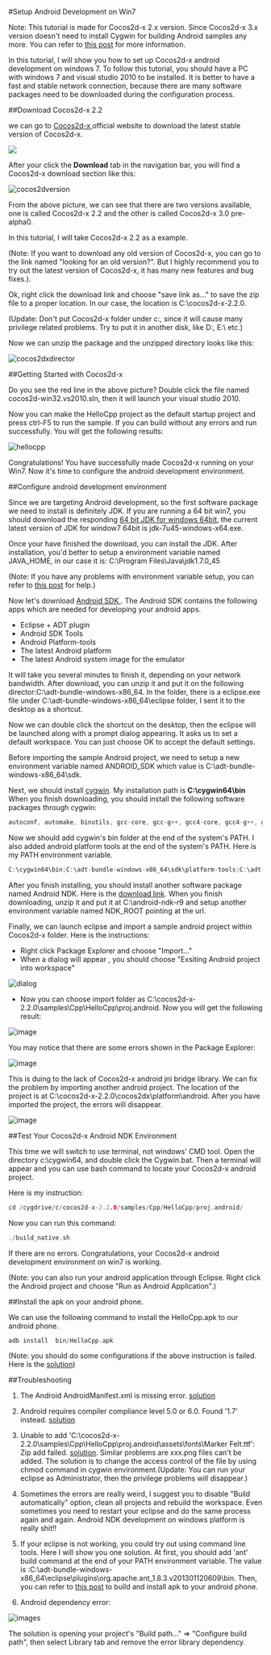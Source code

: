 #Setup Android Development on Win7

Note: This tutorial is made for Cocos2d-x 2.x version. Since Cocos2d-x 3.x version doesn't need to install Cygwin for building Android samples any more.
You can refer to [this post](http://cocos2d-x.org/news/148) for more information.

In this tutorial, I will show you how to set up Cocos2d-x android development on windows 7. To follow this tutorial, you should have a PC with windows 7 and visual studio 2010 to be installed. It is better to have a fast and stable network connection, because there are many software packages
need to be downloaded during the configuration process.

##Download Cocos2d-x 2.2 

we can go to [ Cocos2d-x ](http://www.cocos2d-x.org) official website to download the latest stable version of Cocos2d-x.

![](./res/getcocos2d-x.jpeg)

After your click the **Download** tab in the navigation bar, you will find a Cocos2d-x download section like this:

![cocos2dversion](res/cocos2dxversion.jpeg)

<!-- more -->

From the above picture, we can see that there are two versions available, one is called Cocos2d-x 2.2 and the other is called Cocos2d-x 3.0 pre-alpha0.

In this tutorial, I will take Cocos2d-x 2.2 as a example.

(Note: If you want to download any old version of Cocos2d-x, you can go to the link named "looking for an old version?". But I highly recommend you to try out the latest version of Cocos2d-x, it has many new features and bug fixes.).

Ok, right click the download link and  choose "save link as..." to save the zip file to a proper location. In our case, the location is C:\cocos2d-x-2.2.0.

(Update: Don't put Cocos2d-x folder under c:\, since it will cause many privilege related problems. Try to put it in another disk, like D:\, E:\ etc.)

Now we can unzip the package and the unzipped directory looks like this:

![cocos2dxdirector](res/cocos2dxdirectory.jpeg)


##Getting Started with Cocos2d-x

Do you see the red line in the above picture? Double click the file named cocos2d-win32.vs2010.sln, then it will launch your visual studio 2010.

Now you can make the HelloCpp project as the default startup project and press ctrl-F5 to run the sample. If you can build without any errors and run successfully.  You will get the following results:

![hellocpp](res/hellocpp.jpeg)

Congratulations! You have successfully made Cocos2d-x running on your Win7. Now it's time to configure the android development environment.

##Configure android development environment

Since we are targeting Android development, so the first software package we need to install is definitely JDK. If you are running a 64 bit win7, you should download the responding [64 bit JDK for windows 64bit](http://www.oracle.com/technetwork/java/javase/downloads/jdk7-downloads-1880260.html), the current latest
version of JDK for window7 64bit is jdk-7u45-windows-x64.exe. 

Once your have finished the download, you can install the JDK. After installation, you'd better to setup a environment variable named JAVA_HOME, in our case it is: C:\Program Files\Java\jdk1.7.0_45

(Note: If you have any problems with environment variable setup, you can refer to [this post](https://kb.wisc.edu/cae/page.php?id=24500) for help.)

Now let's download  [ Android SDK ](http://developer.android.com/sdk/index.html#ExistingIDE). The Android SDK contains the following apps which are needed for developing your android apps.

- Eclipse + ADT plugin 
- Android SDK Tools
- Android Platform-tools
- The latest Android platform
- The latest Android system image for the emulator

It will take you several minutes to finish it, depending on your network bandwidth. After download, you can unzip it and put it on the following director:C:\adt-bundle-windows-x86_64. In the folder, there is a eclipse.exe file under C:\adt-bundle-windows-x86_64\eclipse folder, I sent it to the desktop as a shortcut.

Now we can double click the shortcut on the desktop, then the eclipse will be launched along with a prompt dialog appearing. It asks us to set a default workspace. You can just choose OK to accept the default settings. 

Before importing the sample Android project, we need to setup a new environment variable named ANDROID_SDK which value is C:\adt-bundle-windows-x86_64\sdk.

Next, we should install [cygwin](http://www.cygwin.com/install.html). My installation path is **C:\cygwin64\bin**  When you finish downloading, you should install the following software packages through cygwin:

``` cpp 
autoconf, automake, binutils, gcc-core, gcc-g++, gcc4-core, gcc4-g++, gdb, pcre, pcre-devel, gawk, make
```

Now we should add cygwin's bin folder at the end of the system's PATH.
I also added android platform tools at the end of the system's PATH. Here is my PATH environment variable.

``` cpp 
C:\cygwin64\bin;C:\adt-bundle-windows-x86_64\sdk\platform-tools;C:\adt-bundle-windows-x86_64\sdk\tools;
```


After you finish installing, you should install another software package named Android NDK. Here is the [download link](http://developer.android.com/tools/sdk/ndk/index.html). When you finish downloading, unzip it and put it at C:\android-ndk-r9 and setup another environment variable named NDK_ROOT
pointing at the url.

Finally, we can launch eclipse and import a sample android project within Cocos2d-x folder. Here is the instructions:

- Right click Package Explorer and choose "Import..."
- When a dialog will appear , you should choose "Exsiting Android project into workspace"

![dialog](./res/importandroid.jpg)

- Now you can choose import folder as C:\cocos2d-x-2.2.0\samples\Cpp\HelloCpp\proj.android. Now you will get the following result:

![image](./res/buildsample.jpg)

You may notice that there are some errors shown in the Package Explorer:

![image](./res/cocos2dandroiderror.jpg)

This is duing to the lack of Cocos2d-x android jni bridge library. We can fix the problem by importing another android project. The location of the project is at C:\cocos2d-x-2.2.0\cocos2dx\platform\android. After you have imported the project, the errors will disappear.

![image](./res/cocos2dxandroidsuccess.jpg)


##Test Your Cocos2d-x Android NDK Environment

This time we will switch to use terminal, not windows' CMD tool. Open the directory c:\cygwin64, and double click the Cygwin.bat. Then a terminal will appear and you can use bash command to locate your Cocos2d-x android project.

Here is my instruction:

``` cpp 
cd /cygdrive/c/cocos2d-x-2.2.0/samples/Cpp/HelloCpp/proj.android/
```

Now you can run this command:

``` cpp 
./build_native.sh
``` 

If there are no errors. Congratulations, your Cocos2d-x android development environment on win7 is working.

(Note: you can also run your android application through Eclipse. Right click the Android project and choose "Run as Android Application".)

##Install the apk on your android phone.

We can use the following command to install the HelloCpp.apk to our android phone.

``` cpp 
adb install  bin/HelloCpp.apk
```

(Note: you should do some configurations if the above instruction is failed. Here is the [solution](http://stackoverflow.com/questions/4756451/how-to-install-an-apk-file-on-an-android-phone))


##Troubleshooting

1. The Android AndroidManifest.xml is missing error.  [solution](http://stackoverflow.com/questions/12525969/androidmanifest-xml-is-missing)

2. Android requires compiler compliance level 5.0 or 6.0. Found '1.7' instead. [solution](http://stackoverflow.com/questions/7637144/android-requires-compiler-compliance-level-5-0-or-6-0-found-1-7-instead-plea)

3. Unable to add 'C:\cocos2d-x-2.2.0\samples\Cpp\HelloCpp\proj.android\assets\fonts\Marker Felt.ttf': Zip add failed. [solution](http://www.cocos2d-x.org/forums/6/topics/10142). Similar problems are  xxx.png files can't be added. The solution is to change the access control of the file by using chmod
command in cygwin environment.(Update: You can run your eclipse as Administrator, then the privilege problems will disappear.)

4. Sometimes the errors are really weird, I suggest you to disable "Build automatically" option, clean all projects and rebuild the workspace. Even sometimes you need to restart your eclipse and do the same process again and again. Android NDK development on windows platform is really shit!! 

5. If your eclipse is not working, you could try out using command line tools. Here I will show you one solution. At first, you should add 'ant' build command at the end of your PATH environment variable. The value is :C:\adt-bundle-windows-x86_64\eclipse\plugins\org.apache.ant_1.8.3.v201301120609\bin.  Then, you can refer to [this post](http://www.cocos2d-x.org/wiki/How_to_create_a_multi-platform_project_in_one_command_line) to build and install apk to your android phone.

6. Android dependency error:

![images](./res/androiddependency.jpg)

The solution is opening your project's "Build path..." => "Configure build path", then select Library tab and remove the error library dependency.
